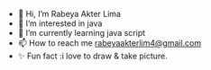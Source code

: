 - 👋 Hi, I’m Rabeya Akter Lima
- 👀 I’m interested in java
- 🌱 I’m currently learning java script
- 📫 How to reach me <rabeyaakterlim4@gmail.com>
- ✨ Fun fact :i love to draw & take picture. 

<!---
pgreen24/pgreen24 is a ✨ special ✨ repository because its `README.md` (this file) appears on your GitHub profile.
You can click the Preview link to take a look at your changes.
--->
